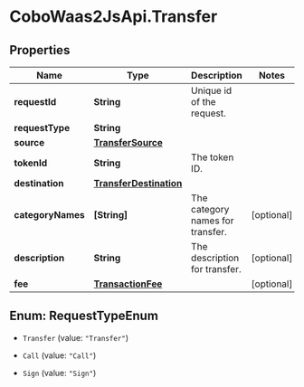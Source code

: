 # CoboWaas2JsApi.Transfer

## Properties

Name | Type | Description | Notes
------------ | ------------- | ------------- | -------------
**requestId** | **String** | Unique id of the request. | 
**requestType** | **String** |  | 
**source** | [**TransferSource**](TransferSource.md) |  | 
**tokenId** | **String** | The token ID. | 
**destination** | [**TransferDestination**](TransferDestination.md) |  | 
**categoryNames** | **[String]** | The category names for transfer. | [optional] 
**description** | **String** | The description for transfer. | [optional] 
**fee** | [**TransactionFee**](TransactionFee.md) |  | [optional] 



## Enum: RequestTypeEnum


* `Transfer` (value: `"Transfer"`)

* `Call` (value: `"Call"`)

* `Sign` (value: `"Sign"`)




